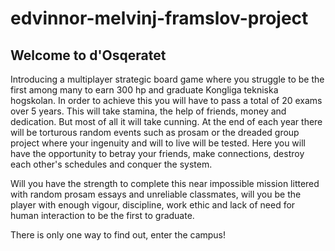 # edvinnor-melvinj-framslov-project
## Welcome to d'Osqeratet
Introducing a multiplayer strategic board game where you struggle to be the first among many to earn 300 hp and graduate Kongliga tekniska hogskolan. In order to achieve this you will have to pass a total of 20 exams over 5 years. This will take stamina, the help of friends, money and dedication. But most of all it will take cunning. At the end of each year there will be torturous random events such as prosam or the dreaded group project where your ingenuity and will to live will be tested. Here you will have the opportunity to betray your friends, make connections, destroy each other's schedules and conquer the system.

Will you have the strength to complete this near impossible mission littered with random prosam essays and unreliable classmates, will you be the player with enough vigour, discipline, work ethic and lack of need for human interaction to be the first to graduate. 

There is only one way to find out, enter the campus! 
